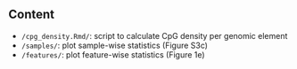 Content
-------
* `/cpg_density.Rmd/`: script to calculate CpG density per genomic element
* `/samples/`: plot sample-wise statistics (Figure S3c)
* `/features/`: plot feature-wise statistics (Figure 1e)